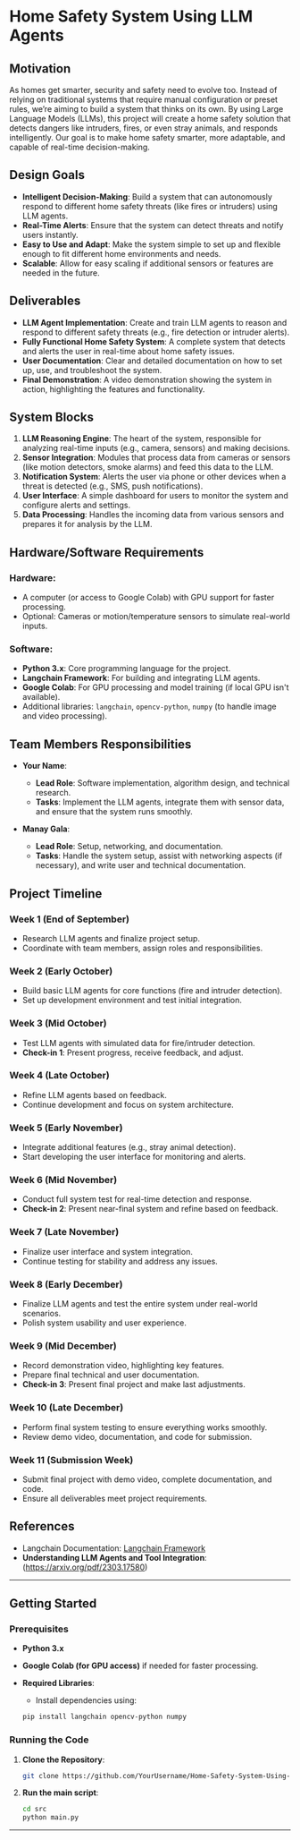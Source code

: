 # Home Safety System Using LLM Agents

## Motivation
As homes get smarter, security and safety need to evolve too. Instead of relying on traditional systems that require manual configuration or preset rules, we’re aiming to build a system that thinks on its own. By using Large Language Models (LLMs), this project will create a home safety solution that detects dangers like intruders, fires, or even stray animals, and responds intelligently. Our goal is to make home safety smarter, more adaptable, and capable of real-time decision-making.

## Design Goals
- **Intelligent Decision-Making**: Build a system that can autonomously respond to different home safety threats (like fires or intruders) using LLM agents.
- **Real-Time Alerts**: Ensure that the system can detect threats and notify users instantly.
- **Easy to Use and Adapt**: Make the system simple to set up and flexible enough to fit different home environments and needs.
- **Scalable**: Allow for easy scaling if additional sensors or features are needed in the future.

## Deliverables
- **LLM Agent Implementation**: Create and train LLM agents to reason and respond to different safety threats (e.g., fire detection or intruder alerts).
- **Fully Functional Home Safety System**: A complete system that detects and alerts the user in real-time about home safety issues.
- **User Documentation**: Clear and detailed documentation on how to set up, use, and troubleshoot the system.
- **Final Demonstration**: A video demonstration showing the system in action, highlighting the features and functionality.

## System Blocks
1. **LLM Reasoning Engine**: The heart of the system, responsible for analyzing real-time inputs (e.g., camera, sensors) and making decisions.
2. **Sensor Integration**: Modules that process data from cameras or sensors (like motion detectors, smoke alarms) and feed this data to the LLM.
3. **Notification System**: Alerts the user via phone or other devices when a threat is detected (e.g., SMS, push notifications).
4. **User Interface**: A simple dashboard for users to monitor the system and configure alerts and settings.
5. **Data Processing**: Handles the incoming data from various sensors and prepares it for analysis by the LLM.

## Hardware/Software Requirements
### Hardware:
- A computer (or access to Google Colab) with GPU support for faster processing.
- Optional: Cameras or motion/temperature sensors to simulate real-world inputs.

### Software:
- **Python 3.x**: Core programming language for the project.
- **Langchain Framework**: For building and integrating LLM agents.
- **Google Colab**: For GPU processing and model training (if local GPU isn't available).
- Additional libraries: `langchain`, `opencv-python`, `numpy` (to handle image and video processing).

## Team Members Responsibilities
- **Your Name**:
  - **Lead Role**: Software implementation, algorithm design, and technical research.
  - **Tasks**: Implement the LLM agents, integrate them with sensor data, and ensure that the system runs smoothly.
  
- **Manay Gala**:
  - **Lead Role**: Setup, networking, and documentation.
  - **Tasks**: Handle the system setup, assist with networking aspects (if necessary), and write user and technical documentation.

## Project Timeline

### Week 1 (End of September)
- Research LLM agents and finalize project setup.
- Coordinate with team members, assign roles and responsibilities.

### Week 2 (Early October)
- Build basic LLM agents for core functions (fire and intruder detection).
- Set up development environment and test initial integration.

### Week 3 (Mid October)
- Test LLM agents with simulated data for fire/intruder detection.
- **Check-in 1**: Present progress, receive feedback, and adjust.

### Week 4 (Late October)
- Refine LLM agents based on feedback.
- Continue development and focus on system architecture.

### Week 5 (Early November)
- Integrate additional features (e.g., stray animal detection).
- Start developing the user interface for monitoring and alerts.

### Week 6 (Mid November)
- Conduct full system test for real-time detection and response.
- **Check-in 2**: Present near-final system and refine based on feedback.

### Week 7 (Late November)
- Finalize user interface and system integration.
- Continue testing for stability and address any issues.

### Week 8 (Early December)
- Finalize LLM agents and test the entire system under real-world scenarios.
- Polish system usability and user experience.

### Week 9 (Mid December)
- Record demonstration video, highlighting key features.
- Prepare final technical and user documentation.
- **Check-in 3**: Present final project and make last adjustments.

### Week 10 (Late December)
- Perform final system testing to ensure everything works smoothly.
- Review demo video, documentation, and code for submission.

### Week 11 (Submission Week)
- Submit final project with demo video, complete documentation, and code.
- Ensure all deliverables meet project requirements.

## References
- Langchain Documentation: [Langchain Framework](https://www.deeplearning.ai/short-courses/functions-tools-agents-langchain/)
- **Understanding LLM Agents and Tool Integration**: (https://arxiv.org/pdf/2303.17580)


---

## Getting Started

### Prerequisites
- **Python 3.x**
- **Google Colab (for GPU access)** if needed for faster processing.
- **Required Libraries**:
    - Install dependencies using:
    
    ```bash
    pip install langchain opencv-python numpy
    ```

### Running the Code
1. **Clone the Repository**:
    ```bash
    git clone https://github.com/YourUsername/Home-Safety-System-Using-LLM-Agents.git
    ```
2. **Run the main script**:
    ```bash
    cd src
    python main.py
    ```

---

